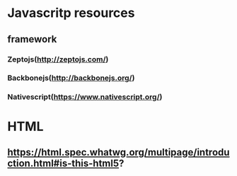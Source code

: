 
# Javascritp resources 
## framework
### Zeptojs(http://zeptojs.com/) 
### Backbonejs(http://backbonejs.org/) 
### Nativescript(https://www.nativescript.org/)
# HTML

## https://html.spec.whatwg.org/multipage/introduction.html#is-this-html5?

